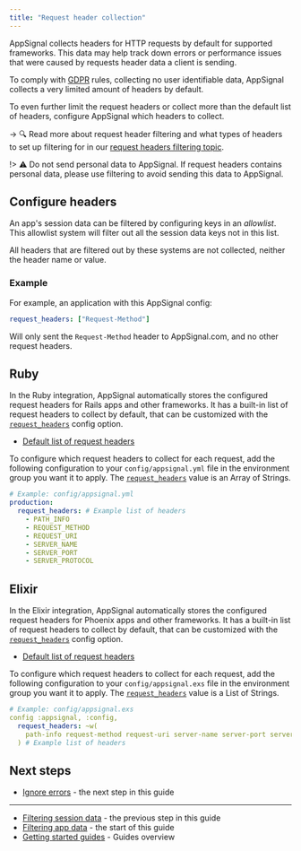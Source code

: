```yaml
---
title: "Request header collection"
---
```


AppSignal collects headers for HTTP requests by default for supported frameworks. This data may help track down errors or performance issues that were caused by requests header data a client is sending.

To comply with [GDPR](/appsignal/gdpr.html) rules, collecting no user identifiable data, AppSignal collects a very limited amount of headers by default.

To even further limit the request headers or collect more than the default list of headers, configure AppSignal which headers to collect.

-> 🔍 Read more about request header filtering and what types of headers to set up filtering for in our [request headers filtering topic](/application/header-filtering.html).

!> ⚠️ Do not send personal data to AppSignal. If request headers contains personal data, please use filtering to avoid sending this data to AppSignal.

## Configure headers

An app's session data can be filtered by configuring keys in an _allowlist_. This allowlist system will filter out all the session data keys not in this list.

All headers that are filtered out by these systems are not collected, neither the header name or value.

### Example

For example, an application with this AppSignal config:

```yaml
request_headers: ["Request-Method"]
```

Will only sent the `Request-Method` header to AppSignal.com, and no other request headers.

## Ruby

In the Ruby integration, AppSignal automatically stores the configured request headers for Rails apps and other frameworks. It has a built-in list of request headers to collect by default, that can be customized with the [`request_headers`][ruby request headers] config option.

- [Default list of request headers][ruby request headers]

To configure which request headers to collect for each request, add the following configuration to your `config/appsignal.yml` file in the environment group you want it to apply. The [`request_headers`][ruby request headers] value is an Array of Strings.

[ruby request headers]: /ruby/configuration/options.html#option-filter_session_data

```yaml
# Example: config/appsignal.yml
production:
  request_headers: # Example list of headers
    - PATH_INFO
    - REQUEST_METHOD
    - REQUEST_URI
    - SERVER_NAME
    - SERVER_PORT
    - SERVER_PROTOCOL
```

## Elixir

In the Elixir integration, AppSignal automatically stores the configured request headers for Phoenix apps and other frameworks. It has a built-in list of request headers to collect by default, that can be customized with the [`request_headers`][elixir request headers] config option.

- [Default list of request headers][elixir request headers]

To configure which request headers to collect for each request, add the following configuration to your `config/appsignal.exs` file in the environment group you want it to apply. The [`request_headers`][elixir request headers] value is a List of Strings.

[elixir request headers]: /elixir/configuration/options.html#option-filter_session_data

```yaml
# Example: config/appsignal.exs
config :appsignal, :config,
  request_headers: ~w(
    path-info request-method request-uri server-name server-port server-protocol
  ) # Example list of headers
```

## Next steps

- [Ignore errors](/guides/filter-data/ignore-errors.html) - the next step in this guide

---

- [Filtering session data](/guides/filter-data/filter-session-data.html) - the previous step in this guide
- [Filtering app data](/guides/filter-data/) - the start of this guide
- [Getting started guides](/guides/) - Guides overview

[header filtering]: /application/header-filtering.html
[disabled entirely]: /application/header-filtering.html#filter-all-request-headers
